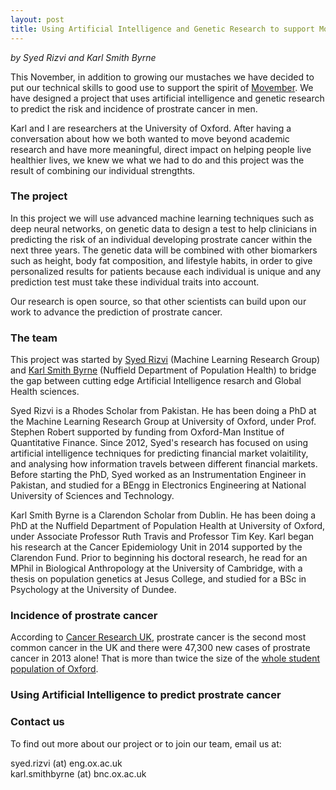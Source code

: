 ```yaml
---
layout: post
title: Using Artificial Intelligence and Genetic Research to support Movember
---
```

*by Syed Rizvi and Karl Smith Byrne*  
  
This November, in addition to growing our mustaches we have decided to put our technical skills to good use to support the spirit 
of [Movember](https://uk.movember.com/mens-health/prostate-cancer "Prostrate Cancer: The Facts"). 
We have designed a project that uses artificial intelligence and genetic research to predict the risk and incidence of 
prostrate cancer in men. 

Karl and I are researchers at the University of Oxford. After having a conversation about how we both wanted to move beyond academic research and have more meaningful, direct impact on helping people live healthier lives, we knew we what we had to do and this project was the result of combining our individual strengthts. 

### The project
In this project we will use advanced machine learning techniques such as deep neural networks, on genetic data to design a test to help clinicians in predicting the risk of an individual developing prostrate cancer within the next three years. The genetic data will be combined with other biomarkers such as height, body fat composition, and lifestyle habits, in order to give personalized results for patients because each individual is unique and any prediction test must take these individual traits into account. 

Our research is open source, so that other scientists can build upon our work to advance the prediction of prostrate cancer. 

### The team

This project was started by [Syed Rizvi](http://www.saarizvi.com/ "Syed Rizvi's homepage") (Machine Learning Research Group) and [Karl Smith Byrne](https://www.ndph.ox.ac.uk/team/karl-smithbyrne "Karl Smith Byrne - Nuffield Dept of Population Health") (Nuffield Department of Population Health) to bridge the gap between cutting edge Artificial Intelligence resarch and Global Health sciences. 

Syed Rizvi is a Rhodes Scholar from Pakistan. He has been doing a PhD at the Machine Learning Research Group at University of Oxford, under Prof. Stephen Robert supported by funding from Oxford-Man Institue of Quantitative Finance. Since 2012, Syed's research has focused on using artificial intelligence techniques for predicting financial market volaitility, and analysing how information travels between different financial markets. Before starting the PhD, Syed worked as an Instrumentation Engineer in Pakistan, and studied for a BEngg in Electronics Engineering at National University of Sciences and Technology. 

Karl Smith Byrne is a Clarendon Scholar from Dublin. He has been doing a PhD at the Nuffield Department of Population Health at University of Oxford, under Associate Professor Ruth Travis and Professor Tim Key. Karl began his research at the Cancer Epidemiology Unit in 2014 supported by the Clarendon Fund. Prior to beginning his doctoral research, he read for an MPhil in Biological Anthropology at the University of Cambridge, with a thesis on population genetics at Jesus College, and studied for a BSc in Psychology at the University of Dundee.

### Incidence of prostrate cancer

According to [Cancer Research UK](http://www.cancerresearchuk.org/health-professional/cancer-statistics/statistics-by-cancer-type/prostate-cancer/incidence#8XByEiF2YHX1cjMg.99 "Accessed on 03 Nov, 2016"), prostrate cancer is the second most common cancer in the UK and there were 47,300 new cases of prostrate cancer in 2013 alone! That is more than twice the size of the [whole student population of Oxford](https://www.ox.ac.uk/about/facts-and-figures/student-numbers?wssl=1 "22,602 according to Oxford University Student Statistics website on 03 Nov, 2016"). 

### Using Artificial Intelligence to predict prostrate cancer

### Contact us

To find out more about our project or to join our team, email us at:  

syed.rizvi (at) eng.ox.ac.uk  
karl.smithbyrne (at) bnc.ox.ac.uk
